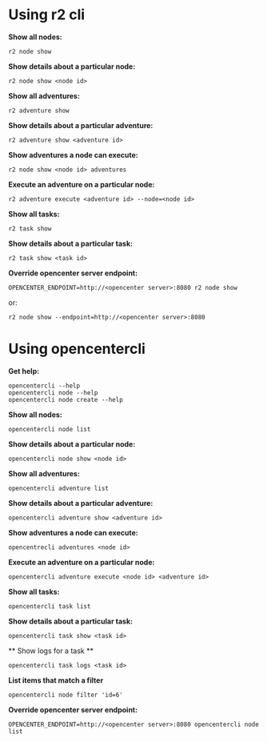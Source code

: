 Using r2 cli
==

**Show all nodes:**

    r2 node show

**Show details about a particular node:**

    r2 node show <node id>

**Show all adventures:**

    r2 adventure show

**Show details about a particular adventure:**

    r2 adventure show <adventure id>

**Show adventures a node can execute:**

    r2 node show <node id> adventures

**Execute an adventure on a particular node:**

    r2 adventure execute <adventure id> --node=<node id>

**Show all tasks:**

    r2 task show

**Show details about a particular task:**

    r2 task show <task id>

**Override opencenter server endpoint:**

    OPENCENTER_ENDPOINT=http://<opencenter server>:8080 r2 node show

or:

    r2 node show --endpoint=http://<opencenter server>:8080

Using opencentercli
==

**Get help:**

    opencentercli --help
    opencentercli node --help
    opencentercli node create --help

**Show all nodes:**

    opencentercli node list

**Show details about a particular node:**

    opencentercli node show <node id>

**Show all adventures:**

    opencentercli adventure list

**Show details about a particular adventure:**

    opencentercli adventure show <adventure id>

**Show adventures a node can execute:**

    opencentrecli adventures <node id>

**Execute an adventure on a particular node:**

    opencentercli adventure execute <node id> <adventure id>

**Show all tasks:**

    opencentercli task list

**Show details about a particular task:**

    opencentercli task show <task id>

** Show logs for a task **

    opencentercli task logs <task id>

**List items that match a filter**

    opencentercli node filter 'id=6'

**Override opencenter server endpoint:**

    OPENCENTER_ENDPOINT=http://<opencenter server>:8080 opencentercli node list
